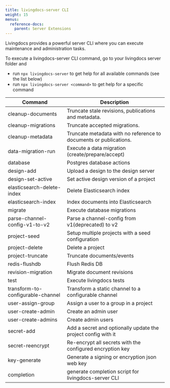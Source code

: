 ```yaml
---
title: livingdocs-server CLI
weight: 15
menus:
  reference-docs:
    parent: Server Extensions
---
```


Livingdocs provides a powerful server CLI where you can execute maintenance and administration tasks.

To execute a livingdocs-server CLI command, go to your livingdocs server folder and
- run `npx livingdocs-server` to get help for all available commands (see the list below)
- run `npx livingdocs-server <command>` to get help for a specific command

|Command|Description|
|-|-|
|cleanup-documents|Truncate stale revisions, publications and metadata.|
|cleanup-migrations|Truncate accepted migrations.|
|cleanup-metadata|Truncate metadata with no reference to documents or publications.|
|data-migration-run|Execute a data migration (create/prepare/accept)|
|database|Postgres database actions|
|design-add|Upload a design to the design server|
|design-set-active|Set active design version of a project|
|elasticsearch-delete-index|Delete Elasticsearch index|
|elasticsearch-index|Index documents into Elasticsearch|
|migrate|Execute database migrations|
|parse-channel-config-v1-to-v2|Parse a channel-config from v1(deprecated) to v2|
|project-seed|Setup multiple projects with a seed configuration|
|project-delete|Delete a project|
|project-truncate|Truncate documents/events|
|redis-flushdb|Flush Redis DB|
|revision-migration|Migrate document revisions|
|test|Execute livingdocs tests|
|transform-to-configurable-channel|Transform a static channel to a configurable channel|
|user-assign-group|Assign a user to a group in a project|
|user-create-admin|Create an admin user|
|user-create-admins|Create admin users|
|secret-add|Add a secret and optionally update the project config with it|
|secret-reencrypt|Re-encrypt all secrets with the configured encryption key|
|key-generate|Generate a signing or encryption json web key|
|completion|generate completion script for livingdocs-server CLI|
